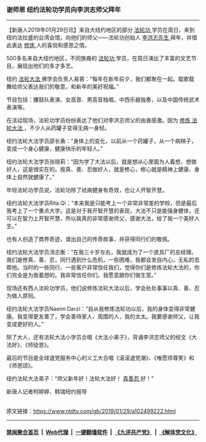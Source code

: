 ### 谢师恩 纽约法轮功学员向李洪志师父拜年
------------------------

<div class="post_content">
 <p>
  【新唐人2019年01月29日讯】来自大纽约地区的部分
  <a href="https://www.ntdtv.com/gb/法轮功.htm">
   法轮功
  </a>
  学员在周日，来到纽约法拉盛的台湾会馆，向他们的师父——法轮功创始人
  <a href="https://www.ntdtv.com/gb/李洪志先生.htm">
   李洪志先生
  </a>
  拜年，并借此表达
  <a href="https://www.ntdtv.com/gb/修炼.htm">
   修炼
  </a>
  人的喜悦和感恩之情。
 </p>
 <p>
  500多名来自大纽约地区，不同族裔的
  <a href="https://www.ntdtv.com/gb/法轮功.htm">
   法轮功
  </a>
  学员，在周日演出了丰富的文艺节目，展现出他们的多才多艺。
 </p>
 <p>
  纽约
  <a href="https://www.ntdtv.com/gb/法轮大法.htm">
   法轮大法
  </a>
  佛学会负责人易蓉：“每年在新年前夕，我们都聚在一起。载歌载舞给师父表达我们的敬意，和新年的美好祝福。”
 </p>
 <p>
  节目包括：腰鼓队表演、女高音、男高音独唱，中西乐器独奏，以及中国传统武术表演等。
 </p>
 <p>
  在活动现场，法轮功学员纷纷表达了他们对李洪志师父的由衷感激。因为
  <a href="https://www.ntdtv.com/gb/修炼.htm">
   修炼
  </a>
  <a href="https://www.ntdtv.com/gb/法轮大法.htm">
   法轮大法
  </a>
  ，不少人从药罐子变得无病一身轻。
 </p>
 <p>
  纽约法轮大法学员邵长勇：“身体上的变化，以前从一个药罐子，从一个病秧子，变成一个身心健康，健康快乐的年轻人。”
 </p>
 <p>
  纽约法轮大法学员张晓莉：“因为学了大法以后，就是想从心里面为人着想，想做好人，这是很实在的。按真、善、忍做好人，就是修心，修心就是精神上健康、身体上自然就健康了。”
 </p>
 <p>
  年轻法轮功学员说，法轮功除了祛病健身有奇效，也让人开智开慧。
 </p>
 <p>
  纽约法轮大法学员Rita Qi：“本来我是只能考上一个非常非常差的学校，但是最后我考上了一个重点大学。这是对于我开智开慧的表现，大法不只是能强身健体，还可以在智力上开智开慧，所以我真的非常感谢师父，感谢大法，给了我一个美好人生。”
 </p>
 <p>
  也有人创造了商界奇迹，谱出自己的传奇故事，并获得同行们的敬佩。
 </p>
 <p>
  纽约法轮大法学员汤志衡：“在我三十岁左右，我就成为了一个皮具厂的总经理。我们是修真、善、忍，同行遇到什么危机，一些困难，我都会发自内心，无私的去帮他。当时的一些同行、一些客户非常信任我们，觉得你们是修炼法轮大法的，你们完全是为我着想的。我非常信任你们，我愿意跟你们做生意。”
 </p>
 <p>
  现场还有西人法轮功学员，他们说修炼法轮大法以后，学会处处事事以真、善、忍为做人原则。
 </p>
 <p>
  纽约法轮大法学员Naeim Darzi：“自从我修炼法轮功以后，我的身体变得非常健康。我变得更友善了，学会善待家人、周围的人，我的太太。我要感谢师父，让我变成更好的人。”
 </p>
 <p>
  除了大人，还有法轮大法小学员合唱《大法小弟子》，背诵李洪志师父的经文《大法好》、《师徒恩》。
 </p>
 <p>
  最后的节目是全球退党服务中心的义工大合唱《滚滚退党潮》、《唯愿师尊笑》和《师恩颂》。
 </p>
 <p>
  纽约法轮大法弟子：“师父新年好！法轮大法好！
  <a href="https://www.ntdtv.com/gb/真善忍.htm">
   真善忍
  </a>
  好！”
 </p>
 <p>
  新唐人记者柯婷婷、韩瑞纽约报导
 </p>
 <div class="single_ad">
 </div>
</div>

<br/>原文链接：https://www.ntdtv.com/gb/2019/01/29/a102499222.html


------------------------
#### [禁闻聚合首页](https://github.com/gfw-breaker/banned-news/blob/master/README.md) &nbsp;|&nbsp; [Web代理](https://github.com/gfw-breaker/open-proxy/blob/master/README.md) &nbsp;|&nbsp; [一键翻墙软件](https://github.com/gfw-breaker/nogfw/blob/master/README.md) &nbsp;|&nbsp; [《九评共产党》](https://github.com/gfw-breaker/9ping.md/blob/master/README.md#九评之一评共产党是什么) &nbsp;|&nbsp; [《解体党文化》](https://github.com/gfw-breaker/jtdwh.md/blob/master/README.md#绪论)